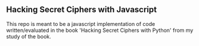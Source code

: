## Hacking Secret Ciphers with Javascript
This repo is meant to be a javascript implementation of code written/evaluated in the book 'Hacking Secret Ciphers with Python' from my study of the book.
